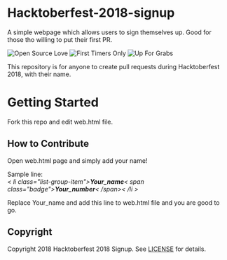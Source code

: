 # Hacktoberfest-2018-signup
A simple webpage which allows users to sign themselves up. Good for those tho willing to put their first PR.

![Open Source Love](https://img.shields.io/badge/Open%20Source-%E2%9D%A4-pink.svg)
![First Timers Only](https://img.shields.io/badge/first--timers--only-friendly-blue.svg?style=flat)
![Up For Grabs](https://img.shields.io/badge/up--for--grabs-friendly-green.svg?style=flat)

This repository is for anyone to create pull requests during Hacktoberfest 2018, with their name. 




# Getting Started

Fork this repo and edit web.html file.

## How to Contribute

Open web.html page and simply add your name!

Sample line:<br>
*< li class="list-group-item">**Your_name**< span class="badge">**Your_number**< /span>< /li >*

Replace Your_name and add this line to web.html file and you are good to go. 


## Copyright

Copyright 2018 Hacktoberfest 2018 Signup. See [LICENSE](LICENSE) for details.
